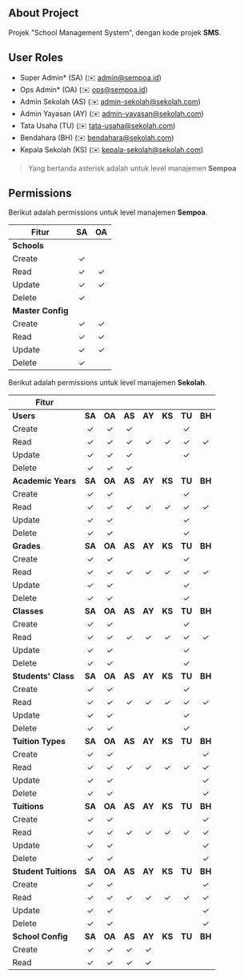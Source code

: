## About Project

Projek "School Management System", dengan kode projek **SMS**.

## User Roles

- Super Admin* (SA) (:envelope: admin@sempoa.id)
- Ops Admin* (OA) (:envelope: ops@sempoa.id)
- Admin Sekolah (AS) (:envelope: admin-sekolah@sekolah.com)
- Admin Yayasan (AY) (:envelope: admin-yayasan@sekolah.com)
- Tata Usaha (TU) (:envelope: tata-usaha@sekolah.com)
- Bendahara (BH) (:envelope: bendahara@sekolah.com)
- Kepala Sekolah (KS) (:envelope: kepala-sekolah@sekolah.com)

> Yang bertanda asterisk adalah untuk level manajemen **Sempoa**

## Permissions

Berikut adalah permissions untuk level manajemen **Sempoa**.

| Fitur             | SA | OA |
| ---               | :-: | :-: |
| **Schools** |
| Create            | ✓ |
| Read              | ✓ | ✓ |
| Update            | ✓ | ✓ |
| Delete            | ✓
| **Master Config** |
| Create            | ✓ | ✓ |
| Read              | ✓ | ✓ |
| Update            | ✓ | ✓ |
| Delete            | ✓ |

Berikut adalah permissions untuk level manajemen **Sekolah**.

| Fitur             | | | | | | | |
| ---               | :-: | :-: | :-: | :-: | :-: | :-: | :-: |
| **Users**         | **SA** | **OA** | **AS** | **AY** | **KS** | **TU** | **BH** |
| Create            | ✓ | ✓ | ✓ |   |   | ✓ |
| Read              | ✓ | ✓ | ✓ | ✓ | ✓ | ✓ | ✓ |
| Update            | ✓ | ✓ | ✓ |   |   | ✓ |
| Delete            | ✓ | ✓ | ✓ |
| **Academic Years** | **SA** | **OA** | **AS** | **AY** | **KS** | **TU** | **BH** |
| Create            | ✓ | ✓ |   |   |   | ✓ |
| Read              | ✓ | ✓ | ✓ | ✓ | ✓ | ✓ | ✓ |
| Update            | ✓ | ✓ |   |   |   | ✓ |
| Delete            | ✓ | ✓ |   |   |   | ✓ |
| **Grades**         | **SA** | **OA** | **AS** | **AY** | **KS** | **TU** | **BH** |
| Create            | ✓ | ✓ |   |   |   | ✓ |
| Read              | ✓ | ✓ | ✓ | ✓ | ✓ | ✓ | ✓ |
| Update            | ✓ | ✓ |   |   |   | ✓ |
| Delete            | ✓ | ✓ |   |   |   | ✓ |
| **Classes** | **SA** | **OA** | **AS** | **AY** | **KS** | **TU** | **BH** |
| Create            | ✓ | ✓ |   |   |   | ✓ |
| Read              | ✓ | ✓ | ✓ | ✓ | ✓ | ✓ | ✓ |
| Update            | ✓ | ✓ |   |   |   | ✓ |
| Delete            | ✓ | ✓ |   |   |   | ✓ |
| **Students' Class** | **SA** | **OA** | **AS** | **AY** | **KS** | **TU** | **BH** |
| Create            | ✓ | ✓ |   |   |   | ✓ |
| Read              | ✓ | ✓ | ✓ | ✓ | ✓ | ✓ | ✓ |
| Update            | ✓ | ✓ |   |   |   | ✓ |
| Delete            | ✓ | ✓ |   |   |   | ✓ |
| **Tuition Types** | **SA** | **OA** | **AS** | **AY** | **KS** | **TU** | **BH** |
| Create            | ✓ | ✓ |   |   |   |   | ✓ |
| Read              | ✓ | ✓ | ✓ | ✓ | ✓ | ✓ | ✓ |
| Update            | ✓ | ✓ |   |   |   |   | ✓ |
| Delete            | ✓ | ✓ |   |   |   |   | ✓ |
| **Tuitions** | **SA** | **OA** | **AS** | **AY** | **KS** | **TU** | **BH** |
| Create            | ✓ | ✓ |   |   |   |   | ✓ |
| Read              | ✓ | ✓ | ✓ | ✓ | ✓ | ✓ | ✓ |
| Update            | ✓ | ✓ |   |   |   |   | ✓ |
| Delete            | ✓ | ✓ |   |   |   |   | ✓ |
| **Student Tuitions** | **SA** | **OA** | **AS** | **AY** | **KS** | **TU** | **BH** |
| Create            | ✓ | ✓ |   |   |   |   | ✓ |
| Read              | ✓ | ✓ | ✓ | ✓ | ✓ | ✓ | ✓ |
| Update            | ✓ | ✓ |   |   |   |   | ✓ |
| Delete            | ✓ | ✓ |   |   |   |   | ✓ |
| **School Config** | **SA** | **OA** | **AS** | **AY** | **KS** | **TU** | **BH** |
| Create            | ✓ | ✓ | ✓ | ✓ |
| Read              | ✓ | ✓ | ✓ | ✓ |
